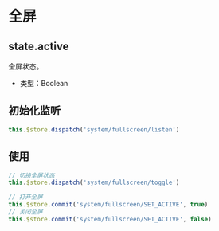 # 全屏

## state.active

全屏状态。

- 类型：Boolean


## 初始化监听

```js
this.$store.dispatch('system/fullscreen/listen')
```

## 使用

```js
// 切换全屏状态
this.$store.dispatch('system/fullscreen/toggle')
```

```js
// 打开全屏
this.$store.commit('system/fullscreen/SET_ACTIVE', true)
// 关闭全屏
this.$store.commit('system/fullscreen/SET_ACTIVE', false)
```